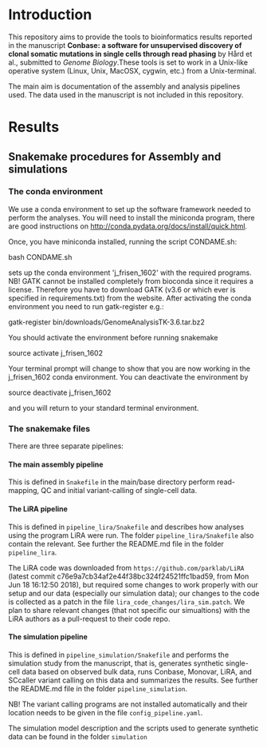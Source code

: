 # Introduction

This repository aims to provide the tools to  bioinformatics results reported in the manuscript **Conbase: a software for unsupervised discovery of clonal somatic mutations in single cells through read phasing** by Hård et al., submitted to *Genome Biology*.These tools is set to work in a Unix-like operative system (Linux, Unix, MacOSX, cygwin, etc.) from a Unix-terminal.

The main aim is documentation of the assembly and analysis pipelines used. The data used in the manuscript is not included in this repository.  

# Results

## Snakemake procedures for Assembly and simulations

### The conda environment

We use a conda environment to set up the software framework needed to
perform the analyses. You will need to install the miniconda
program, there are good instructions on
http://conda.pydata.org/docs/install/quick.html.

Once, you have miniconda installed, running the script CONDAME.sh:

bash CONDAME.sh

sets up the conda environment 'j_frisen_1602' with the required
programs.
NB! GATK cannot be installed completely from bioconda since it requires
a license. Therefore you have to download GATK (v3.6 or which ever is
specified in requirements.txt) from the website. After activating the
conda environment you need to run gatk-register e.g.:

gatk-register bin/downloads/GenomeAnalysisTK-3.6.tar.bz2

You should activate the environment before running snakemake

source activate j_frisen_1602

Your terminal prompt will change to show that you are now working in
the j_frisen_1602 conda environment. You can deactivate the
environment by

source deactivate j_frisen_1602

and you will return to your standard terminal environment.

### The snakemake files

There are three separate pipelines:

#### The main assembly pipeline
This is defined in `Snakefile` in the main/base directory perform read-mapping, QC and initial variant-calling of single-cell data.

#### The LiRA pipeline
This is defined in `pipeline_lira/Snakefile` and describes how analyses using the program LiRA were run. The folder `pipeline_lira/Snakefile` also contain the relevant. See further the README.md file in the folder `pipeline_lira`.

The LiRA code was downloaded from `https://github.com/parklab/LiRA` (latest commit c76e9a7cb34af2e44f38bc324f24521ffc1bad59, from Mon Jun 18 16:12:50 2018), but required some changes to work properly with our setup and our data (especially our simulation data); our changes to the code is collected as a patch in the file `lira_code_changes/lira_sim.patch`. We plan to share relevant changes (that not specific our simualtions) with the LiRA authors as a pull-request to their code repo.

#### The simulation pipeline
This is defined in `pipeline_simulation/Snakefile` and performs the simulation study from the manuscript, that is, generates synthetic single-cell data based on observed bulk data, runs Conbase, Monovar, LiRA, and SCcaller variant calling on this data and summarizes the results. See further the README.md file in the folder `pipeline_simulation`.

NB! The variant calling programs are not installed automatically and their location needs to be given in the file `config_pipeline.yaml`.

The simulation model description and the scripts used to generate synthetic data can be found in the folder ``simulation``
